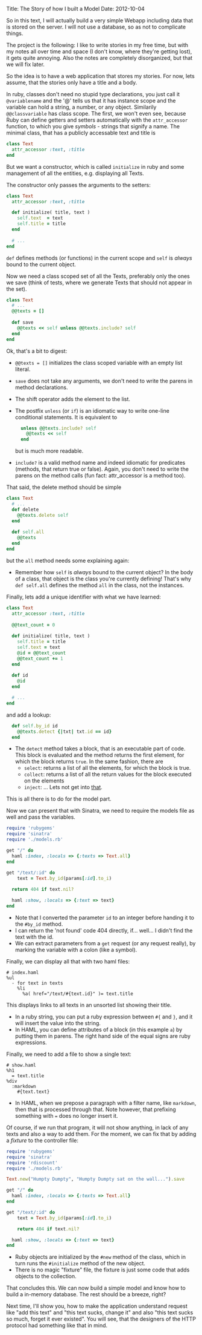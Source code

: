 Title: The Story of how I built a Model
Date: 2012-10-04

So in this text, I will actually build a very simple Webapp including data
that is stored on the server. I will not use a database, so as not to
complicate things. 

The project is the following: I like to write stories in my free time, but
with my notes all over time and space (I don't know, where they're
getting lost), it gets quite annoying. Also the notes are completely
disorganized, but that we will fix later.

So the idea is to have a web application that stores my stories. For now, lets
assume, that the stories only have a title and a body.

In ruby, classes don't need no stupid type declarations, you just call it
`@variablename` and the '@' tells us that it has instance scope and the
variable can hold a string, a number, or any object. Similarily
`@@classvariable` has class scope. The first, we won't even see, because Ruby
can define getters and setters automatically with the `attr_accessor`
function, to which you give _symbols_ - strings that signify a name. The
minimal class, that has a publicly accessable text and title is

```ruby
class Text
  attr_accessor :text, :title
end
```

But we want a constructor, which is called `initialize` in ruby and some
management of all the entities, e.g. displaying all Texts.

The constructor only passes the arguments to the setters:

```ruby
class Text
  attr_accessor :text, :title

  def initialize( title, text )
    self.text  = text
    self.title = title
  end
  
  # ...
end
```

`def` defines methods (or functions) in the current scope and `self` is
*always* bound to the current object.

Now we need a class scoped set of all the Texts, preferably only the ones we
save (think of tests, where we generate Texts that should not appear in the
set).

```ruby
class Text
  # ...
  @@texts = []
  
  def save
    @@texts << self unless @@texts.include? self
  end
end
```

Ok, that's a bit to digest:

* `@@texts = []` initializes the class scoped variable with an empty list
	literal.
* `save` does not take any arguments, we don't need to write the parens in
	method declarations.
* The shift operator adds the element to the list.
* The postfix `unless` (or `if`) is an idiomatic way to write one-line
	conditional statements. It is equivalent to 

  ```ruby
    unless @@texts.include? self
      @@texts << self
    end
  ```

  but is much more readable.
* `include?` is a valid method name and indeed idiomatic for predicates
	(methods, that return true or false). Again, you don't need to write the
  parens on the method calls (fun fact: attr_accessor is a method too).

That said, the delete method should be simple

```ruby
class Text
  # ...
  def delete
    @@texts.delete self
  end
  
  def self.all
    @@texts
  end
end
```

but the `all` method needs some explaining again:

* Remember how `self` is *always* bound to the current object? In the body of
	a class, that object is the class you're currently defining! That's why
  `def self.all` defines the method `all` in the class, not the instances.

Finally, lets add a unique identifier with what we have learned:

```ruby
class Text
  attr_accessor :text, :title
  
  @@text_count = 0
  
  def initialize( title, text )
    self.title = title
    self.text = text
    @id = @@text_count
    @@text_count += 1
  end
  
  def id
    @id
  end

  # ...
end
```

and add a lookup:

```ruby
  def self.by_id id
    @@texts.detect {|txt| txt.id == id}
  end
```

* The `detect` method takes a block, that is an executable part of code. This
	block is evaluated and the method returns the first element, for which the
  block returns `true`. In the same fashion, there are
  - `select`: returns a list of all the elements, for which the block is true.
  - `collect`: returns a list of all the return values for the block executed
    on the elements
  - `inject`: ... Lets not get into [that][fold].

[fold]: <http://en.wikipedia.org/wiki/Fold_(higher-order_function)>

This is all there is to do for the model part.

Now we can present that with Sinatra, we need to require the models file as
well and pass the variables.

```ruby
require 'rubygems'
require 'sinatra'
require './models.rb'

get "/" do
  haml :index, :locals => {:texts => Text.all}
end

get "/text/:id" do
	text = Text.by_id(params[:id].to_i)
  
  return 404 if text.nil?

  haml :show, :locals => {:text => text}
end
```

* Note that I converted the parameter `id` to an integer before handing it to
	the ```#by_id``` method.
* I can return the 'not found' code 404 directly, if... well... I didn't find
	the text with the id.
* We can extract parameters from a `get` request (or any request really), by
	marking the variable with a colon (like a symbol).

Finally, we can display all that with two haml files:

```haml 
# index.haml
%ul
  - for text in texts
    %li
      %a( href="/text/#{text.id}" )= text.title
```

This displays links to all texts in an unsorted list showing their title.

* In a ruby string, you can put a ruby expression between `#{` and `}`, and it
	will insert the value into the string.
* In HAML, you can define attributes of a block (in this example `a`) by
	putting them in parens. The right hand side of the equal signs are ruby
  expressions.

Finally, we need to add a file to show a single text:

```haml 
# show.haml
%h1
  = text.title
%div
  :markdown
    #{text.text}
```

* In HAML, when we prepose a paragraph with a filter name, like `markdown`,
	then that is processed through that. Note however, that prefixing something
  with `=` does no longer insert it.

Of course, if we run that program, it will not show anything, in lack of any
texts and also a way to add them. For the moment, we can fix that by adding a
_fixture_ to the controller file:

```ruby
require 'rubygems'
require 'sinatra'
require 'rdiscount'
require './models.rb'

Text.new("Humpty Dumpty", "Humpty Dumpty sat on the wall...").save

get "/" do
  haml :index, :locals => {:texts => Text.all}
end

get "/text/:id" do
	text = Text.by_id(params[:id].to_i)

	return 404 if text.nil?

  haml :show, :locals => {:text => text}
end
```

* Ruby objects are initialized by the `#new` method of the class, which in
	turn runs the `#initialize` method of the new object.
* There is no magic "fixture" file, the fixture is just some code that adds
	objects to the collection.

That concludes this. We can now build a simple model and know how to build a
in-memory database. The rest should be a breeze, right?

Next time, I'll show you, how to make the application understand request like
"add this text" and "this text sucks, change it" and also "this text sucks so
much, forget it ever existed". You will see, that the designers of the HTTP
protocol had something like that in mind.
